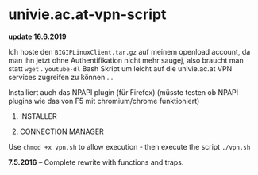 # univie.ac.at-vpn-script

**update 16.6.2019**

Ich hoste den `BIGIPLinuxClient.tar.gz` auf meinem openload account, da man ihn jetzt ohne Authentifikation nicht mehr saugej, also braucht man statt `wget` . `youtube-dl`
Bash Skript um leicht auf die univie.ac.at VPN services zugreifen zu können ...

Installiert auch das NPAPI plugin (für Firefox) (müsste testen ob NPAPI plugins wie das von F5 mit chromium/chrome funktioniert)

1) INSTALLER

2) CONNECTION MANAGER

Use `chmod +x vpn.sh` to allow execution - 
then execute the script `./vpn.sh`

**7.5.2016** – Complete rewrite with functions and traps.

